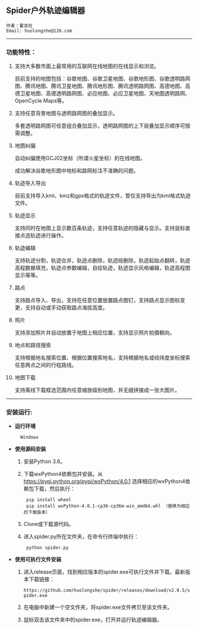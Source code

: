 ## Spider户外轨迹编辑器

    作者：霍龙社
    Email: huolongshe@126.com

---

### 功能特性：

1. 支持大多数市面上最常用的互联网在线地图的在线显示和浏览。

    目前支持的地图包括：谷歌地图、谷歌卫星地图、谷歌地形图、谷歌透明路网图、腾讯地图、腾讯卫星地图、腾讯地形图、腾讯透明路网图、高德地图、高德卫星地图、高德透明路网图、必应地图、必应卫星地图、天地图透明路网、OpenCycle Maps等。

2. 支持任意背景地图与透明路网图的叠加显示。

    多套透明路网图可任意组合叠加显示，透明路网图的上下层叠加显示顺序可按需调整。

3. 地图纠偏

    自动纠偏使用GCJ02坐标（所谓火星坐标）的在线地图。

    成功解决谷歌地形图中地标和路网标注不准确的问题。

4. 轨迹导入导出

    目前支持导入kml、kmz和gpx格式的轨迹文件，暂仅支持导出为kml格式轨迹文件。

5. 轨迹显示

    支持同时在地图上显示数百条轨迹，支持任意轨迹的隐藏与显示。支持鼠标直接点选轨迹进行操作。

6. 轨迹编辑

    支持轨迹分割，轨迹合并，轨迹点删除，轨迹段删除，轨迹起始点翻转，轨迹高程数据填充，轨迹点参数编辑，自绘轨迹，轨迹显示风格编辑，轨迹高程图显示等等。

7. 路点

    支持路点导入、导出，支持在任意位置放置路点图钉，支持路点显示图标变更，支持自动或手动获取路点海拔高度。

8. 照片

    支持添加照片并自动放置于地图上相应位置，支持显示照片拍摄朝向。

9. 地点和路径搜索

    支持根据地名搜索位置、根据位置搜索地名，支持根据地名或经纬度坐标搜索任意两点之间的行程路线。

10. 地图下载

    支持离线下载框选范围内任意缩放级别地图，并无缝拼接成一张大图片。


---

### 安装运行:

- **运行环境**
    
        Windows

- **使用源码安装**

    1. 安装Python 3.6。

    2. 下载wxPython4依赖包并安装。从 https://pypi.python.org/pypi/wxPython/4.0.1 选择相应的wxPython4依赖包下载，然后执行：

            pip install wheel
            pip install wxPython-4.0.1-cp36-cp36m-win_amd64.whl （替换为相应的下载版本）

    3. Clone或下载源代码。

    4. 进入spider.py所在文件夹，在命令行终端中执行：

            python spider.py

- **使用可执行文件安装**

    1. 进入release页面，找到相应版本的spider.exe可执行文件并下载。最新版本下载链接：

       `https://github.com/huolongshe/spider/releases/download/v2.0.5/spider.exe`

    2. 在电脑中新建一个空文件夹，将spider.exe文件拷贝至该文件夹。

    3. 鼠标双击该文件夹中的spider.exe，打开并运行轨迹编辑器。


